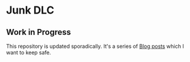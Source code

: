 Junk DLC
========

Work in Progress
----------------

This repository is updated sporadically. It's a series of
[Blog posts](https://tundish.github.io/junkdlc) which I want to keep safe.
